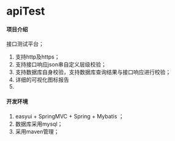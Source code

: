 # apiTest

#### 项目介绍
接口测试平台；


1. 支持http及https；
2. 支持接口响应json串自定义层级校验；
3. 支持数据库自身校验，支持数据库查询结果与接口响应进行校验；
4. 详细的可视化图标报告
5. 


#### 开发环境


1. easyui + SpringMVC + Spring + Mybatis ；
2. 数据库采用mysql；
3. 采用maven管理；

